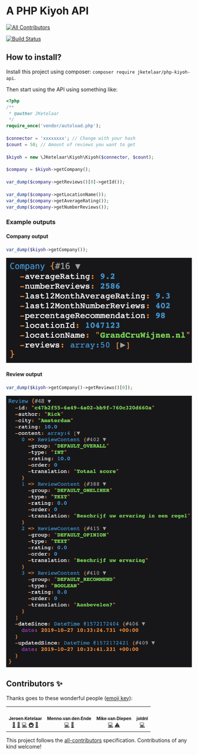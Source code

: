 # A PHP Kiyoh API
<!-- ALL-CONTRIBUTORS-BADGE:START - Do not remove or modify this section -->
[![All Contributors](https://img.shields.io/badge/all_contributors-4-orange.svg?style=flat-square)](#contributors-)
<!-- ALL-CONTRIBUTORS-BADGE:END -->
[![Build Status](https://travis-ci.com/JKetelaar/PHP-Kiyoh-API.svg?branch=master)](https://travis-ci.com/JKetelaar/PHP-Kiyoh-API)

## How to install?
Install this project using composer: `composer require jketelaar/php-kiyoh-api`.

Then start using the API using something like:

```php
<?php
/**
 * @author JKetelaar
 */
require_once('vendor/autoload.php');

$connector = 'xxxxxxxx'; // Change with your hash
$count = 50; // Amount of reviews you want to get

$kiyoh = new \JKetelaar\Kiyoh\Kiyoh($connector, $count);

$company = $kiyoh->getCompany();

var_dump($company->getReviews()[0]->getId());

var_dump($company->getLocationName());
var_dump($company->getAverageRating());
var_dump($company->getNumberReviews());
```

### Example outputs

#### Company output
```php
var_dump($kiyoh->getCompany());
```
![KiyOh Company PHP Dump](docs/company_dump.png)


#### Review output
```php
var_dump($kiyoh->getCompany()->getReviews()[0]);
```
![KiyOh Company PHP Dump](docs/review_dump.png)

## Contributors ✨

Thanks goes to these wonderful people ([emoji key](https://allcontributors.org/docs/en/emoji-key)):

<!-- ALL-CONTRIBUTORS-LIST:START - Do not remove or modify this section -->
<!-- prettier-ignore-start -->
<!-- markdownlint-disable -->
<table>
  <tr>
    <td align="center"><a href="http://jketelaar.nl/"><img src="https://avatars0.githubusercontent.com/u/3681904?v=4?s=100" width="100px;" alt=""/><br /><sub><b>Jeroen Ketelaar</b></sub></a><br /><a href="#maintenance-JKetelaar" title="Maintenance">🚧</a> <a href="https://github.com/JKetelaar/PHP-Kiyoh-API/pulls?q=is%3Apr+reviewed-by%3AJKetelaar" title="Reviewed Pull Requests">👀</a> <a href="https://github.com/JKetelaar/PHP-Kiyoh-API/commits?author=JKetelaar" title="Code">💻</a> <a href="#infra-JKetelaar" title="Infrastructure (Hosting, Build-Tools, etc)">🚇</a> <a href="#ideas-JKetelaar" title="Ideas, Planning, & Feedback">🤔</a></td>
    <td align="center"><a href="https://github.com/menno-ll"><img src="https://avatars0.githubusercontent.com/u/50165380?v=4?s=100" width="100px;" alt=""/><br /><sub><b>Menno van den Ende</b></sub></a><br /><a href="https://github.com/JKetelaar/PHP-Kiyoh-API/commits?author=menno-ll" title="Code">💻</a> <a href="#ideas-menno-ll" title="Ideas, Planning, & Feedback">🤔</a></td>
    <td align="center"><a href="http://mediadevs.nl"><img src="https://avatars3.githubusercontent.com/u/38211249?v=4?s=100" width="100px;" alt=""/><br /><sub><b>Mike van Diepen</b></sub></a><br /><a href="https://github.com/JKetelaar/PHP-Kiyoh-API/commits?author=mikevandiepen" title="Code">💻</a> <a href="https://github.com/JKetelaar/PHP-Kiyoh-API/commits?author=mikevandiepen" title="Tests">⚠️</a></td>
    <td align="center"><a href="https://github.com/joldnl"><img src="https://avatars.githubusercontent.com/u/4668261?v=4?s=100" width="100px;" alt=""/><br /><sub><b>joldnl</b></sub></a><br /><a href="https://github.com/JKetelaar/PHP-Kiyoh-API/commits?author=joldnl" title="Code">💻</a></td>
  </tr>
</table>

<!-- markdownlint-restore -->
<!-- prettier-ignore-end -->

<!-- ALL-CONTRIBUTORS-LIST:END -->

This project follows the [all-contributors](https://github.com/all-contributors/all-contributors) specification. Contributions of any kind welcome!